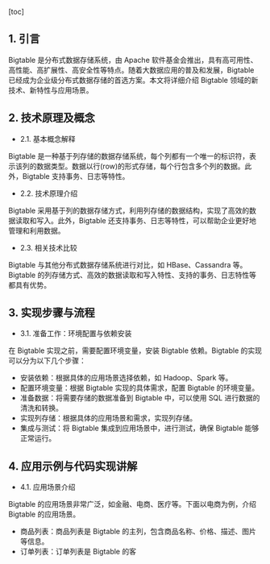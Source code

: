 
[toc]                    
                
                
## 1. 引言

Bigtable 是分布式数据存储系统，由 Apache 软件基金会推出，具有高可用性、高性能、高扩展性、高安全性等特点。随着大数据应用的普及和发展，Bigtable 已经成为企业级分布式数据存储的首选方案。本文将详细介绍 Bigtable 领域的新技术、新特性与应用场景。

## 2. 技术原理及概念

- 2.1. 基本概念解释

Bigtable 是一种基于列存储的数据存储系统，每个列都有一个唯一的标识符，表示该列的数据类型。数据以行(row)的形式存储，每个行包含多个列的数据。此外，Bigtable 支持事务、日志等特性。

- 2.2. 技术原理介绍

Bigtable 采用基于列的数据存储方式，利用列存储的数据结构，实现了高效的数据读取和写入。此外，Bigtable 还支持事务、日志等特性，可以帮助企业更好地管理和利用数据。

- 2.3. 相关技术比较

Bigtable 与其他分布式数据存储系统进行对比，如 HBase、Cassandra 等。Bigtable 的列存储方式、高效的数据读取和写入特性、支持的事务、日志特性等都具有优势。

## 3. 实现步骤与流程

- 3.1. 准备工作：环境配置与依赖安装

在 Bigtable 实现之前，需要配置环境变量，安装 Bigtable 依赖。Bigtable 的实现可以分为以下几个步骤：

- 安装依赖：根据具体的应用场景选择依赖，如 Hadoop、Spark 等。
- 配置环境变量：根据 Bigtable 实现的具体需求，配置 Bigtable 的环境变量。
- 准备数据：将需要存储的数据准备到 Bigtable 中，可以使用 SQL 进行数据的清洗和转换。
- 实现列存储：根据具体的应用场景和需求，实现列存储。
- 集成与测试：将 Bigtable 集成到应用场景中，进行测试，确保 Bigtable 能够正常运行。

## 4. 应用示例与代码实现讲解

- 4.1. 应用场景介绍

Bigtable 的应用场景非常广泛，如金融、电商、医疗等。下面以电商为例，介绍 Bigtable 的应用场景。

- 商品列表：商品列表是 Bigtable 的主列，包含商品名称、价格、描述、图片等信息。
- 订单列表：订单列表是 Bigtable 的客

